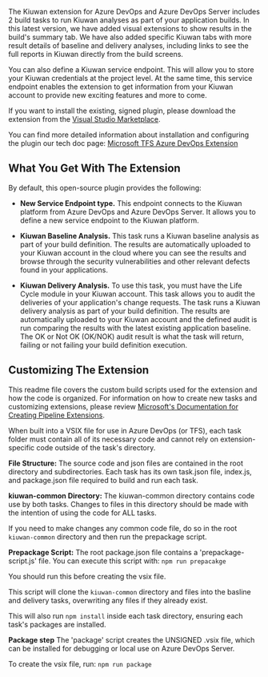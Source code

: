 The Kiuwan extension for Azure DevOps and Azure DevOps Server includes 2 build tasks to run Kiuwan analyses as part of your application builds. In this latest version, we have added visual extensions to show results in the build's summary tab. We have also added specific Kiuwan tabs with more result details of baseline and delivery analyses, including links to see the full reports in Kiuwan directly from the build screens.

You can also define a Kiuwan service endpoint. This will allow you to store your Kiuwan credentials at the project level. At the same time, this service endpoint enables the extension to get information from your Kiuwan account to provide new exciting features and more to come.

If you want to install the existing, signed plugin, please download the extension from the [Visual Studio Marketplace](https://marketplace.visualstudio.com/items?itemName=kiuwan-publisher.kiuwan-analysis-extension).

You can find more detailed information about installation and configuring the plugin our tech doc page: [Microsoft TFS Azure DevOps Extension](https://support.kiuwan.com/hc/en-us/articles/36335481452817-Microsoft-TFS-Azure-DevOps-Extension)

## What You Get With The Extension ##

By default, this open-source plugin provides the following: 

- **New Service Endpoint type.** This endpoint connects to the Kiuwan platform from Azure DevOps and Azure DevOps Server. It allows you to define a new service endpoint to the Kiuwan platform.

- **Kiuwan Baseline Analysis.** This task runs a Kiuwan baseline analysis as part of your build definition. The results are automatically uploaded to your Kiuwan account in the cloud where you can see the results and browse through the security vulnerabilities and other relevant defects found in your applications.

- **Kiuwan Delivery Analysis.** To use this task, you must have the Life Cycle module in your Kiuwan account. This task allows you to audit the deliveries of your application's change requests. The task runs a Kiuwan delivery analysis as part of your build definition. The results are automatically uploaded to your Kiuwan account and the defined audit is run comparing the results with the latest existing application baseline. The OK or Not OK (OK/NOK) audit result is what the task will return, failing or not failing your build definition execution.

## Customizing The Extension ##

This readme file covers the custom build scripts used for the extension and how the code is organized. For information on how to create new tasks and customizing extensions, please review [Microsoft's Documentation for Creating Pipeline Extensions](https://learn.microsoft.com/en-us/azure/devops/extend/develop/add-build-task?view=azure-devops).

When built into a VSIX file for use in Azure DevOps (or TFS), each task folder must contain all of its necessary code and cannot rely on extension-specific code outside of the task's directory.

**File Structure:** 
The source code and json files are contained in the root directory and subdirectories. Each task has its own task.json file, index.js, and package.json file required to build and run each task.

**kiuwan-common Directory:** 
The kiuwan-common directory contains code use by both tasks. Changes to files in this directory should be made with the intention of using the code for ALL tasks.

If you need to make changes any common code file, do so in the root `kiuwan-common` directory and then run the prepackage script.

**Prepackage Script:** 
The root package.json file contains a 'prepackage-script.js' file. You can execute this script with:
`npm run prepacakge`

You should run this before creating the vsix file.

This script will clone the `kiuwan-common` directory and files into the basline and delivery tasks, overwriting any files if they already exist.

This will also run `npm install` inside each task directory, ensuring each task's packages are installed.

**Package step** 
The 'package' script creates the UNSIGNED .vsix file, which can be installed for debugging or local use on Azure DevOps Server.

To create the vsix file, run:
`npm run package`